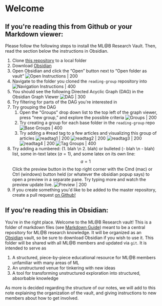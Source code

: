 # Welcome
## If you're reading this from Github or your Markdown viewer:
Please follow the following steps to install the ML@B Research Vault. Then, read the section below the instructions in Obsidian.
1. Clone [this repository](https://github.com/mlberkeley/reading-group) to a local folder
2. Download [Obsidian](https://obsidian.ml/)
3. Open Obsidian and click the “Open” button next to “Open folder as vault” ![Open Instructions | 200](Images/README/open.png)
4. Navigate to the folder you cloned the `reading-group` repository into ![Navigation Instructions | 400](Images/README/navigate.png)
5. You should see the following Directed Acyclic Graph (DAG) in the Obsidian Graph Viewer ![DAG | 300](Images/README/dag.png)
6. Try filtering for parts of the DAG you're interested in
7. Try grouping the DAG
	1. Open the "Groups" drop down list to the top left of the graph viewer, press “new group,” and explore the possible criteria ![Groups | 200](Images/README/groups.png)
	2. Try creating a group for each base folder in the `reading-group` repo ![Base Groups | 400](Images/README/basegroups.png)
	3. Try adding a #read tag to a few articles and visualizing this group of articles ![readtag1 | 200](Images/README/readtag1.png) ![readtag2 | 200](Images/README/readtag2.png) ![readtag3 | 200](Images/README/readtag3.png) ![readtag4 | 200](Images/README/readtag4.png) ![Tag Groups | 400](Images/README/taggroups.png)
8. Try adding a numbered: (1. blah \n 2. blah) or bulleted (- blah \n - blah) list, some in-text latex ($a = 1$), and some latex on its own line: $$a = 1$$ Click the preview button in the top right corner with the Cmd (mac) or Ctrl (windows) button held (or whatever the obsidian popup says) to open a preview in a separate pane. Try typing more and watch the preview update live. ![Preview | 200](Images/README/preview.png)
9. If you create something you'd like to be added to the master repository, create a pull request [on Github!](https://www.github.com/mlberkeley/reading-group/pulls)

## If you're reading this in Obsidian:
You're in the right place. Welcome to the ML@B Research vault! This is a folder of markdown files (see [Markdown Guide](https://www.markdownguide.org)) meant to be a central repository for ML@B research knowledge. It will be organized as an [Obsidian](https://obsidian.md/) vault, so be sure to download Obsidian if you wish to use it. This folder will be shared with all ML@B members and updated via `git`. It is intended to serve as
1. A structured, piece-by-piece educational resource for ML@B members unfamiliar with many areas of ML
2. An unstructured venue for tinkering with new ideas
3. A tool for transforming unstructured exploration into structured, absorbable knowledge

As more is decided regarding the structure of our notes, we will add to this note explaining the organization of the vault, and giving instructions to new members about how to get involved.